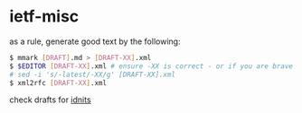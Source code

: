 # ietf-misc

as a rule, generate good text by the following:

```bash
$ mmark [DRAFT].md > [DRAFT-XX].xml
$ $EDITOR [DRAFT-XX].xml # ensure -XX is correct - or if you are brave \
# sed -i 's/-latest/-XX/g' [DRAFT-XX].xml
$ xml2rfc [DRAFT-XX].xml
```

check drafts for [idnits](https://author-tools.ietf.org/idnits)

